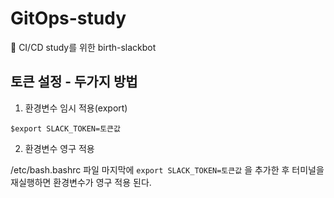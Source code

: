 # GitOps-study
🧐 CI/CD study를 위한 birth-slackbot

## 토큰 설정 - 두가지 방법
1. 환경변수 임시 적용(export)

```$export SLACK_TOKEN=토큰값```

2. 환경변수 영구 적용

/etc/bash.bashrc 파일 마지막에 ```export SLACK_TOKEN=토큰값``` 을 추가한 후 터미널을 재실행하면 환경변수가 영구 적용 된다.
